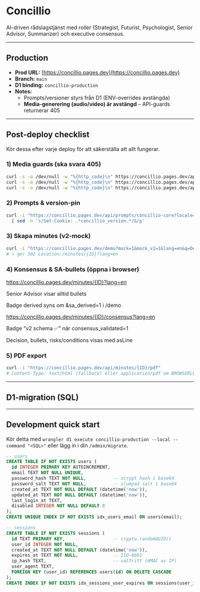 # Concillio

AI-driven rådslagstjänst med roller (Strategist, Futurist, Psychologist, Senior Advisor, Summarizer) och executive consensus.

---

## Production

- **Prod URL:** [https://concillio.pages.dev](https://concillio.pages.dev)
- **Branch:** `main`
- **D1 binding:** `concillio-production`
- **Notes:**  
  - Prompts/versioner styrs från D1 (ENV-overrides avstängda)  
  - **Media-generering (audio/video) är avstängd** – API-guards returnerar 405

---

## Post-deploy checklist

Kör dessa efter varje deploy för att säkerställa att allt fungerar.

### 1) Media guards (ska svara 405)

```bash
curl -s -o /dev/null -w "%{http_code}\n" https://concillio.pages.dev/api/media/test
curl -s -o /dev/null -w "%{http_code}\n" https://concillio.pages.dev/api/generate-audio
curl -s -o /dev/null -w "%{http_code}\n" https://concillio.pages.dev/api/generate-video
```

### 2) Prompts & version-pin

```bash
curl -i "https://concillio.pages.dev/api/prompts/concillio-core?locale=en-US" \
  | sed -n 's/Set-Cookie: .*concillio_version.*/&/p'
```

### 3) Skapa minutes (v2-mock)

```bash
curl -i "https://concillio.pages.dev/demo?mock=1&mock_v2=1&lang=en&q=Demo&ctx=Ctx"
# → ger 302 Location:/minutes/{ID}?lang=en
```

### 4) Konsensus & SA-bullets (öppna i browser)

https://concillio.pages.dev/minutes/{ID}?lang=en

Senior Advisor visar alltid bullets

Badge derived syns om &sa_derived=1 i /demo

https://concillio.pages.dev/minutes/{ID}/consensus?lang=en

Badge “v2 schema ✅” när consensus_validated=1

Decision, bullets, risks/conditions visas med asLine

### 5) PDF export

```bash
curl -i "https://concillio.pages.dev/api/minutes/{ID}/pdf"
# Content-Type: text/html (fallback) eller application/pdf om BROWSERLESS_TOKEN är satt
```

---

## D1-migration (SQL)

---

## Development quick start

Kör detta med `wrangler d1 execute concillio-production --local --command "<SQL>"` eller lägg in i din `/admin/migrate`.

```sql
-- users
CREATE TABLE IF NOT EXISTS users (
  id INTEGER PRIMARY KEY AUTOINCREMENT,
  email TEXT NOT NULL UNIQUE,
  password_hash TEXT NOT NULL,          -- scrypt hash i base64
  password_salt TEXT NOT NULL,          -- slumpad salt i base64
  created_at TEXT NOT NULL DEFAULT (datetime('now')),
  updated_at TEXT NOT NULL DEFAULT (datetime('now')),
  last_login_at TEXT,
  disabled INTEGER NOT NULL DEFAULT 0
);
CREATE UNIQUE INDEX IF NOT EXISTS idx_users_email ON users(email);

-- sessions
CREATE TABLE IF NOT EXISTS sessions (
  id TEXT PRIMARY KEY,                  -- crypto.randomUUID()
  user_id INTEGER NOT NULL,
  created_at TEXT NOT NULL DEFAULT (datetime('now')),
  expires_at TEXT NOT NULL,             -- ISO-8601
  ip_hash TEXT,                         -- valfritt (HMAC av IP)
  user_agent TEXT,
  FOREIGN KEY (user_id) REFERENCES users(id) ON DELETE CASCADE
);
CREATE INDEX IF NOT EXISTS idx_sessions_user_expires ON sessions(user_id, expires_at);
```
